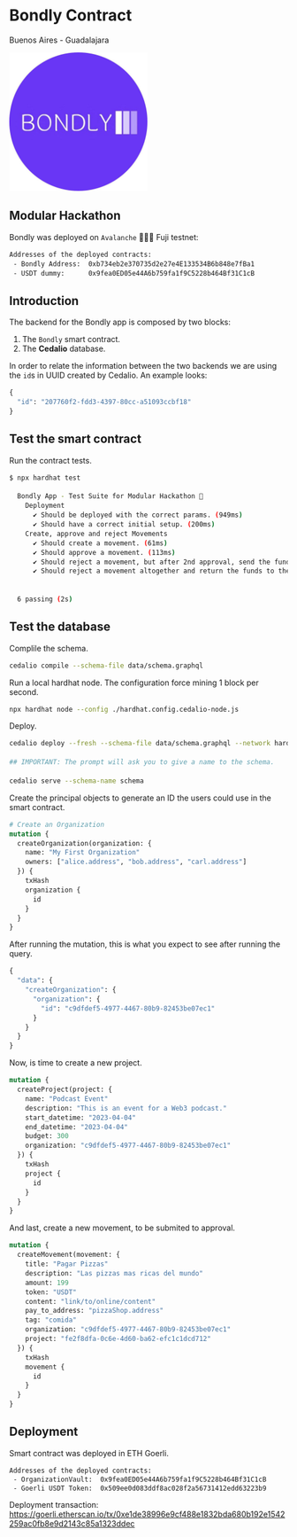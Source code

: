 # Bondly Contract

Buenos Aires - Guadalajara

<img src="media/logo.jpg" width="250">

## Modular Hackathon

Bondly was deployed on `Avalanche` 🔺🔻🔺 Fuji testnet:

```sh
Addresses of the deployed contracts:
 - Bondly Address:  0xb734eb2e370735d2e27e4E133534B6b848e7fBa1
 - USDT dummy:      0x9fea0ED05e44A6b759fa1f9C5228b464Bf31C1cB
```

## Introduction

The backend for the Bondly app is composed by two blocks:

1. The `Bondly` smart contract.
2. The **Cedalio** database.

In order to relate the information between the two backends we are using the `id`s in UUID created by Cedalio. An example looks:

```graphql
{
  "id": "207760f2-fdd3-4397-80cc-a51093ccbf18"
}
```

## Test the smart contract

Run the contract tests.

```sh
$ npx hardhat test

  Bondly App - Test Suite for Modular Hackathon 🐷
    Deployment
      ✔ Should be deployed with the correct params. (949ms)
      ✔ Should have a correct initial setup. (200ms)
    Create, approve and reject Movements
      ✔ Should create a movement. (61ms)
      ✔ Should approve a movement. (113ms)
      ✔ Should reject a movement, but after 2nd approval, send the funds. (141ms)
      ✔ Should reject a movement altogether and return the funds to the Organization. (126ms)


  6 passing (2s)
```

## Test the database

Complile the schema.

```sh
cedalio compile --schema-file data/schema.graphql
```

Run a local hardhat node. The configuration force mining 1 block per second.

```sh
npx hardhat node --config ./hardhat.config.cedalio-node.js
```

Deploy.

```sh
cedalio deploy --fresh --schema-file data/schema.graphql --network hardhat

## IMPORTANT: The prompt will ask you to give a name to the schema.

cedalio serve --schema-name schema
```

Create the principal objects to generate an ID the users could use in the smart contract.

```graphql
# Create an Organization
mutation {
  createOrganization(organization: {
    name: "My First Organization"
    owners: ["alice.address", "bob.address", "carl.address"]
  }) {
    txHash
    organization {
      id
    }
  }
}
```

After running the mutation, this is what you expect to see after running the query.

```graphql
{
  "data": {
    "createOrganization": {
      "organization": {
        "id": "c9dfdef5-4977-4467-80b9-82453be07ec1"
      }
    }
  }
}
```

Now, is time to create a new project.

```graphql
mutation {
  createProject(project: {
    name: "Podcast Event"
    description: "This is an event for a Web3 podcast."
    start_datetime: "2023-04-04"
    end_datetime: "2023-04-04"
    budget: 300
    organization: "c9dfdef5-4977-4467-80b9-82453be07ec1"
  }) {
    txHash
    project {
      id
    }
  }
}
```

And last, create a new movement, to be submited to approval.

```graphql
mutation {
  createMovement(movement: {
    title: "Pagar Pizzas"
    description: "Las pizzas mas ricas del mundo"
    amount: 199
    token: "USDT"
    content: "link/to/online/content"
    pay_to_address: "pizzaShop.address"
    tag: "comida"
    organization: "c9dfdef5-4977-4467-80b9-82453be07ec1"
    project: "fe2f8dfa-0c6e-4d60-ba62-efc1c1dcd712"
  }) {
    txHash
    movement {
      id
    }
  }
}
```

## Deployment

Smart contract was deployed in ETH Goerli.

```text
Addresses of the deployed contracts:
 - OrganizationVault:  0x9fea0ED05e44A6b759fa1f9C5228b464Bf31C1cB
 - Goerli USDT Token:  0x509ee0d083ddf8ac028f2a56731412edd63223b9
 ```

 Deployment transaction: https://goerli.etherscan.io/tx/0xe1de38996e9cf488e1832bda680b192e1542259ac0fb8e9d2143c85a1323ddec